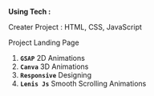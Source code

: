 **Using Tech :**

Creater Project :  HTML, CSS, JavaScript

Project Landing Page

1. **`GSAP`** 2D Animations
2. **`Canva`** 3D Animations
3. **`Responsive`** Designing
4. **`Lenis Js`** Smooth Scrolling Animations
